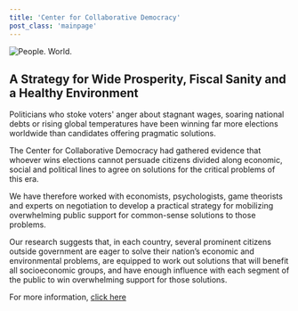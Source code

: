 ```yaml
---
title: 'Center for Collaborative Democracy'
post_class: 'mainpage'
---
```


![People. World.](/files/people-world.jpg)

## A Strategy for Wide Prosperity, Fiscal Sanity and a Healthy Environment

Politicians who stoke voters' anger about stagnant wages, soaring national debts or rising global temperatures have been winning far more elections worldwide than candidates offering pragmatic solutions.  

The Center for Collaborative Democracy had gathered evidence that whoever wins elections cannot persuade citizens divided along economic, social and political lines to agree on solutions for the critical problems of this era.

We have therefore worked with economists, psychologists, game theorists and experts on negotiation to develop a practical strategy for mobilizing overwhelming public support for common-sense solutions to those problems.

Our research suggests that, in each country, several prominent citizens outside government are eager to solve their nation’s economic and environmental problems, are equipped to work out solutions that will benefit all socioeconomic groups, and have enough influence with each segment of the public to win overwhelming support for those solutions.

For more information, [click here][2]

[2]: http://www.GenuineRepresentation.org/reve
